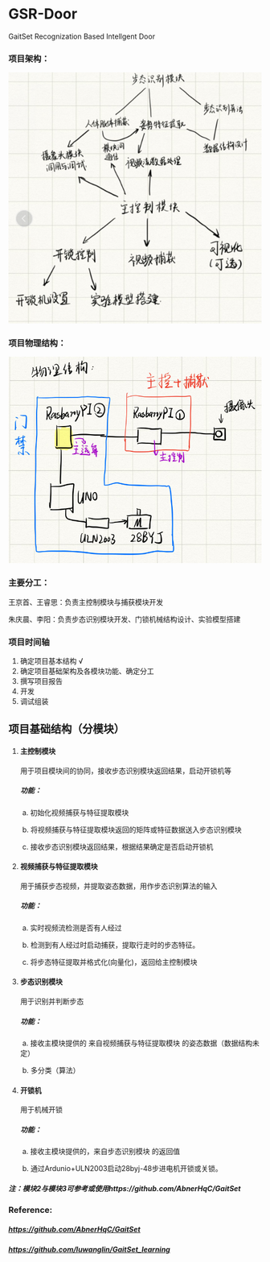# GSR-Door
GaitSet Recognization Based Intellgent Door

### 项目架构：

![1604487914360](assets/1604487914360.png)

### 项目物理结构：

![1604487957267](assets/1604487957267.png)

### 主要分工：

王京首、王睿思：负责主控制模块与捕获模块开发

朱庆晨、李阳：负责步态识别模块开发、门锁机械结构设计、实验模型搭建

### 项目时间轴

1. 确定项目基本结构 √
2. 确定项目基础架构及各模块功能、确定分工
3. 撰写项目报告
4. 开发
5. 调试组装




## 项目基础结构（分模块）

1. #### 主控制模块

   用于项目模块间的协同，接收步态识别模块返回结果，启动开锁机等

   ##### 功能：

   ​	a. 初始化视频捕获与特征提取模块

   ​	b. 将视频捕获与特征提取模块返回的矩阵或特征数据送入步态识别模块 

   ​	c. 接收步态识别模块返回结果，根据结果确定是否启动开锁机

   

2. #### 视频捕获与特征提取模块

   用于捕获步态视频，并提取姿态数据，用作步态识别算法的输入

   ##### 功能：

   ​	a. 实时视频流检测是否有人经过

   ​	b. 检测到有人经过时启动捕获，提取行走时的步态特征。

   ​	c. 将步态特征提取并格式化(向量化)，返回给主控制模块

   

3. #### 步态识别模块

   用于识别并判断步态

   ##### 功能：

   ​	a. 接收主模块提供的 来自视频捕获与特征提取模块 的姿态数据（数据结构未定）

   ​	b. 多分类（算法）

4. #### 开锁机

   用于机械开锁

   ##### 功能：

   ​	a. 接收主模块提供的，来自步态识别模块 的返回值

   ​	b. 通过Ardunio+ULN2003启动28byj-48步进电机开锁或关锁。

##### 注：模块2与模块3可参考或使用https://github.com/AbnerHqC/GaitSet

### Reference:

##### https://github.com/AbnerHqC/GaitSet

##### https://github.com/luwanglin/GaitSet_learning

